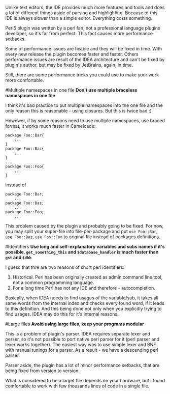 Unlike text editors, the IDE provides much more features and tools and does a lot of different things aside of parsing and highlighting. Because of this IDE is always slower than a simple editor. Everything costs something.

Perl5 plugin was written by a perl fan, not a professional language plugins developer, so it's far from perfect. This fact causes more performance setbacks.

Some of performance issues are fixable and they will be fixed in time. With every new release the plugin becomes faster and faster. Others performance issues are result of the IDEA architecture and can't be fixed by plugin's author, but may be fixed by JetBrains, again, in time.

Still, there are some performance tricks you could use to make your work more comfortable. 

#Multiple namespaces in one file
<b>Don't use multiple braceless namespaces in one file</b>

I think it's bad practice to put multiple namespaces into the one file and the only reason this is reasonable - using closures. But this is twice bad :) 

Howewer, if by some reasons need to use multiple namespaces, use braced format, it works much faster in Camelcade:
```
package Foo::Bar{
    ...
}
package Foo::Baz{
    ...
}
...
package Foo::Foo{
    ...
}
```
instead of
```
package Foo::Bar;
    ...
package Foo::Baz;
    ...
package Foo::Foo;
    ...
```
This problem caused by the plugin and probably going to be fixed. For now, you may split your super-file into file-per-package and put `use Foo::Bar`, `use Foo::Baz`, `use Foo::Foo` to original file instead of packages definitions.

#Identifiers
<b>Use long and self-explanatory variables and subs names if it's possible. `get_something_this` and `$database_handler` is much faster than `gst` and `$dbh`</b>

I guess that thre are two reasons of short perl identifiers:

1. Historical. Perl has been originally created as admin command line tool, not a common programming language.
2. For a long time Perl has not any IDE and therefore - autocompletion.

Basically, when IDEA needs to find usages of the variable/sub, it takes all same words from the internal index and checks every found word, if it leads to this definition. And this being done not only when you explicitly trying to find usages. IDEA may do this for it's internal reasons.

#Large files
<b>Avoid using large files, keep your programs modular</b>

This is a problem of plugin's parser. IDEA requires separate lexer and perser, so it's not possible to port native perl parser for it (perl parser and lexer works together). The easiest way was to use simple lexer and BNF with manual tunings for a parser. As a result - we have a descending perl parser.

Parser aside, the plugin has a lot of minor performance setbacks, that are being fixed from version to version. 

What is considered to be a larget file depends on your hardware, but I found comfortable to work with few thousands lines of code in a single file.
